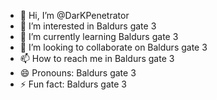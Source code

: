 - 👋 Hi, I’m @DarKPenetrator
- 👀 I’m interested in Baldurs gate 3
- 🌱 I’m currently learning Baldurs gate 3
- 💞️ I’m looking to collaborate on Baldurs gate 3
- 📫 How to reach me in Baldurs gate 3
- 😄 Pronouns: Baldurs gate 3
- ⚡ Fun fact: Baldurs gate 3 

<!---
DarKPenetrator/DarKPenetrator is a ✨ special ✨ repository because its `README.md` (this file) appears on your GitHub profile.
You can click the Preview link to take a look at your changes.
--->
